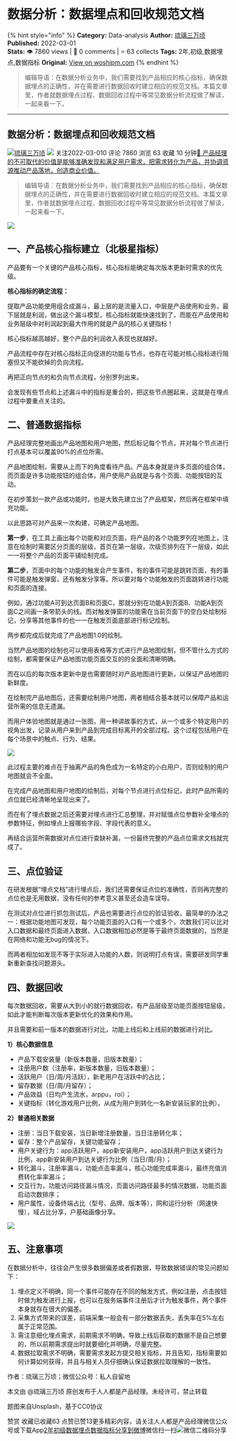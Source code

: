# 数据分析：数据埋点和回收规范文档
{% hint style="info" %}
**Category:** Data-analysis
**Author:** [琉璃三万顷](https://www.woshipm.com/u/783987)
**Published:** 2022-03-01  
**Stats:** 👁️ 7860 views | 💬 0 comments | ⭐ 63 collects
**Tags:** 2年,初级,数据埋点,数据指标
**Original:** [View on woshipm.com](https://www.woshipm.com/data-analysis/5335503.html)
{% endhint %}
> 编辑导语：在数据分析业务中，我们需要找到产品相应的核心指标，确保数据埋点的正确性，并在需要进行数据回收时建立相应的规范文档。本篇文章里，作者就数据埋点过程、数据回收过程中等常见数据分析流程做了解读，一起来看一下。

---

## 数据分析：数据埋点和回收规范文档

[![](https://image.woshipm.com/wp-files/2020/03/S3TKepn2APl6zcsie3PO.jpg!/both/72x72)](https://www.woshipm.com/u/783987)[琉璃三万顷](https://www.woshipm.com/u/783987) ![](https://static.woshipm.com/tag/1101_1@2x.png) 关注2022-03-010 评论 7860 浏览 63 收藏 10 分钟[🔗 产品经理的不可取代的价值是能够准确发现和满足用户需求，把需求转化为产品，并协调资源推动产品落地，创造商业价值。](https://ke.qidianla.com/courses/90pm)

> 编辑导语：在数据分析业务中，我们需要找到产品相应的核心指标，确保数据埋点的正确性，并在需要进行数据回收时建立相应的规范文档。本篇文章里，作者就数据埋点过程、数据回收过程中等常见数据分析流程做了解读，一起来看一下。

![](https://image.woshipm.com/wp-files/2022/03/KIGUpQqAs5fH5WLZpJC6.jpg)

## 一、产品核心指标建立（北极星指标）

产品要有一个关键的产品核心指标，核心指标能确定每次版本更新时需求的优先级。

**核心指标的确定流程：**

提取产品功能使用组合成漏斗，最上层的是流量入口，中层是产品使用和业务，最下层就是利润，做出这个漏斗模型，核心指标就能快速找到了，而能在产品使用和业务层级中对利润起到最大作用的就是产品的核心关键指标！

核心指标越高越好，整个产品的利润收入表现也就越好。

产品流程中存在对核心指标正向促进的功能与节点，也存在可能对核心指标进行阻塞但又不能砍掉的负向流程。

再把正向节点的和负向节点流程，分别罗列出来。

会发现有些节点和上述漏斗中的指标是重合的，把这些节点圈起来，这就是在埋点过程中要重点关注的。

## 二、普通数据指标

产品经理完整地画出产品地图和用户地图，然后标记每个节点，并对每个节点进行打点基本可以覆盖90%的点位所需。

产品地图绘制，需要从上而下的角度看待产品。产品本身就是许多页面的组合体，而页面是许多功能按钮的组合体，用户使用产品就是与各个页面、功能按钮的互动。

在初步策划一款产品或功能时，也是大致先建立出了产品框架，然后再在框架中填充功能。

以此思路可对产品来一次构建，可确定产品地图。

**第一步**，在工具上画出每个功能和对应页面，将产品的各个功能罗列在地图上，注意在绘制时需要区分页面的层级，首页在第一层级，次级页排列在下一层级，如此一一将整个产品的页面平铺绘制完成。

**第二步**，页面中的每个功能的触发会产生事件，有的事件可能是跳转页面，有的事件可能是触发弹窗，还有触发分享等。所以要对每个功能触发的页面跳转进行功能和页面的连接。

例如，通过功能A可到达页面B和页面C，那就分别在功能A到页面B、功能A到页面C之间画一条带箭头的线。而对触发弹窗的功能需在当前页面下的空白处绘制标记，分享等其他事件的也一一在触发页面底部进行标记绘制。

两步都完成后就完成了产品地图1.0的绘制。

当然产品地图的绘制也可以使用表格等方式进行产品地图绘制，但不管什么方式的绘制，都需要保证产品地图功能页面交互的的全面和清晰明确。

而在以后的每次版本更新中是也需要随时对产品地图进行更新，以保证产品地图的新鲜度。

在绘制完产品地图后，还需要绘制用户地图，两者相结合基本就可以保障产品和运营所需的信息无遗漏。

而用户体验地图就是通过一张图，用一种讲故事的方式，从一个或多个特定用户的视角出发，记录从用户来到产品到完成目标离开的全部过程。这个过程包括用户在每个场景中的触点、行为、结果。

![](https://image.woshipm.com/wp-files/2022/02/bNNhG2X0dD9x5ojIp73D.jpg)

此过程主要的难点在于抽离产品的角色成为一名特定的小白用户，否则绘制的用户地图就会不全面。

在完成产品地图和用户地图的绘制后，对每个节点进行点位标记，此时产品所需的点位就已经清晰地呈现出来了。

而在有了埋点数据之后还需要对埋点进行汇总整理，并对赋值点位参数补全埋点的参数特征，例如埋点上报哪些字段、字段代表的意义。

再结合运营所需数据对点位进行查缺补漏，一份最终完整的产品点位需求文档就完成了。

## 三、点位验证

在研发根据“埋点文档”进行埋点后，我们还需要保证点位的准确性，否则再完整的点位也是无用数据，没有任何的参考意义甚至还会造车误导。

在测试对点位进行抓包测试后，产品也需要进行点位的验证验收，最简单的办法之一：根据功能地图可发现，每个功能页面的入口有一个或多个，次数我们可以比对入口数据和最终页面进入数据，入口数据相加必然是等于最终页面数据的，当然是在网络和功能无bug的情况下。

而两者相加如发现不等于实际进入功能的人数，则说明打点有误，需要研发同学重新重新查找问题源头。

## 四、数据回收

每次数据回收，需要从大到小的就行数据回收，有产品层级至功能页面按钮层级，如此才能判断每次版本更新优化的效果和作用。

并且需要和前一版本的数据进行对比，功能上线后和上线前的数据进行对比。

**1）核心数据信息**

*   产品下载安装量（新版本数量，旧版本数量）；
*   注册用户数（注册率，新版本数量，旧版本数量）；
*   活跃用户（日/周/月活跃），新老用户在活跃中的占比；
*   留存数据（日/周/月留存）；
*   产品效益（日均产生流水，arppu，roi）；
*   关键指标（转化游戏用户比例，从成为用户到转化一名新安装玩家的比例）。

**2）普通相关数据**

*   注册：当日下载安装，当日新增注册数量，当日注册转化率；
*   留存：整个产品留存，关键功能留存；
*   用户关键行为：app活跃用户，app新安装用户，app活跃用户到达关键行为比例，app新安装用户到达关键行为比例（当日/周/月）；
*   转化漏斗，注册率漏斗，功能点击率漏斗，核心功能完成率漏斗，最终充值消费转化率率漏斗；
*   交互行为，功能访问路径漏斗情况，页面访问路径最多的情况数据，功能页面启动次数排序；
*   用户属性，设备终端占比（型号、品牌、版本等），网和运行分析（网速快慢），域占比分享，户基础画像分享。

![](https://image.woshipm.com/wp-files/2022/02/LAEPpP3He8sjXF0S6Sh9.jpg)

## 五、注意事项

在数据分析中，往往会产生很多数据偏差或者假数据，导致数据错误的常见问题如下：

1.  埋点定义不明确，同一个事件可能存在不同的触发方式，例如注册，点击按钮时做为触发进行上报，也可以在服务端事件注册后才计为触发事件，两个事件本身就存在很大的偏差。
2.  采集方式带来的误差，前端采集一般会有一部分数据丢失，丢失率在5%左右属于正常范围。
3.  需注意细化埋点需求，前期需求不明确，导致上线后获取的数据不是自己想要的，所以前期需求提出时就要细化并明确，尽量完整。
4.  数据拉取需求不明确，需要需求发起方提交相关指标，并且告知，指标需要如何计算如何获得，并且与相关人员仔细确认保证数据拉取理解的一致性。

作者：琉璃三万顷；微信公众号：私人自留地

本文由 @琉璃三万顷 原创发布于人人都是产品经理。未经许可，禁止转载

题图来自Unsplash，基于CC0协议

赞赏 收藏已收藏63 点赞已赞13更多精彩内容，请关注人人都是产品经理微信公众号或下载App[2年](https://www.woshipm.com/tag/2%e5%b9%b4)[初级](https://www.woshipm.com/tag/%e5%88%9d%e7%ba%a7)[数据埋点](https://www.woshipm.com/tag/%e6%95%b0%e6%8d%ae%e5%9f%8b%e7%82%b9)[数据指标](https://www.woshipm.com/tag/%e6%95%b0%e6%8d%ae%e6%8c%87%e6%a0%87)[分享到微博](https://service.weibo.com/share/share.php?appkey=2775287854&title=数据分析：数据埋点和回收规范文档&url=https://www.woshipm.com/data-analysis/5335503.html&pic=https://image.woshipm.com/wp-files/2022/03/KIGUpQqAs5fH5WLZpJC6.jpg)微信扫一扫![微信二维码](https://api.pwmqr.com/qrcode/create/?url=https://www.woshipm.com/data-analysis/5335503.html)分享